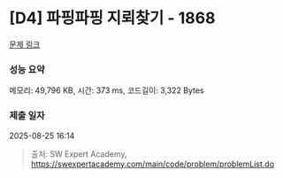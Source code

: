 # [D4] 파핑파핑 지뢰찾기 - 1868 

[문제 링크](https://swexpertacademy.com/main/code/problem/problemDetail.do?contestProbId=AV5LwsHaD1MDFAXc) 

### 성능 요약

메모리: 49,796 KB, 시간: 373 ms, 코드길이: 3,322 Bytes

### 제출 일자

2025-08-25 16:14



> 출처: SW Expert Academy, https://swexpertacademy.com/main/code/problem/problemList.do